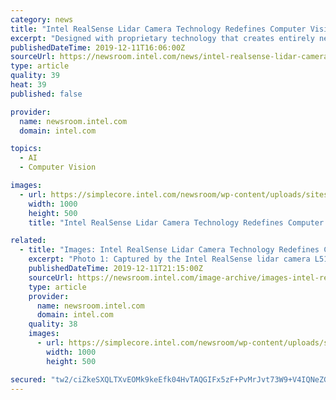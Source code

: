 ```yaml
---
category: news
title: "Intel RealSense Lidar Camera Technology Redefines Computer Vision"
excerpt: "Designed with proprietary technology that creates entirely new ways to incorporate lidar into smart devices to perceive the world in 3D, the L515 provides high-quality performance and millimeter accuracy to products that require vision capabilities."
publishedDateTime: 2019-12-11T16:06:00Z
sourceUrl: https://newsroom.intel.com/news/intel-realsense-lidar-camera-technology-redefines-computer-vision/
type: article
quality: 39
heat: 39
published: false

provider:
  name: newsroom.intel.com
  domain: intel.com

topics:
  - AI
  - Computer Vision

images:
  - url: https://simplecore.intel.com/newsroom/wp-content/uploads/sites/11/2019/12/realsense-2x1.jpg
    width: 1000
    height: 500
    title: "Intel RealSense Lidar Camera Technology Redefines Computer Vision"

related:
  - title: "Images: Intel RealSense Lidar Camera Technology Redefines Computer Vision"
    excerpt: "Photo 1: Captured by the Intel RealSense lidar camera L515, the depth image (right) and corresponding RGB image (left) of a grouping of flowers showcases how the L515 enables applications like high-quality object and environment scanning in a device ..."
    publishedDateTime: 2019-12-11T21:15:00Z
    sourceUrl: https://newsroom.intel.com/image-archive/images-intel-realsense-lidar-camera-technology-redefines-computer-vision/
    type: article
    provider:
      name: newsroom.intel.com
      domain: intel.com
    quality: 38
    images:
      - url: https://simplecore.intel.com/newsroom/wp-content/uploads/sites/11/2019/12/realsense-2x1.jpg
        width: 1000
        height: 500

secured: "tw2/ciZkeSXQLTXvEOMk9keEfk04HvTAQGIFx5zF+PvMrJvt73W9+V4IQNeZGul0uLyaazNk27ehUi8LHB2tFLuUZCYxcsaSur1La0p1OdyYB4vlI4H+Aw79v6G+cYNtx4NNgUxBI5ESAXJkiTsPJ0T9FvXmCplnGmZX0LtEZkHXX4aEB0qG6ZLIrGgwmN/gZvKee5zBnga+oWh6kEqqRNkfILdUel7T3vjtShv5M6gPdAGMDfF1l9lTHbOXK1Xp4LNvh0vcCo+qRMhdMR3dhQ==;PSCa7Yxl9LCKoin9s1psog=="
---
```


